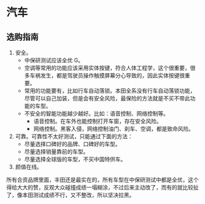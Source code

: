 # 汽车

## 选购指南

1. 安全。
    * 中保研测试应该全优 G。
    * 空调等常用的功能应该采用实体按键，符合人体工程学，这个很重要，很多车祸发生，都是驾驶员操作触摸屏幕分心导致的，因此实体按键很重要。
    * 常用的功能要有，比如行车自动落锁。本田全系没有行车自动落锁功能，尽管可以自己加装，但是会有安全风险，最保险的方法就是不买不带此功能的车型。
    * 不安全的智能功能越少越好。比如：语音控制、网络控制等。
        * 语音控制。在车外也能控制打开车窗，存在安全风险。
        * 网络控制。黑客入侵，网络控制油门、刹车、空调，都是致命风险。
2. 可靠。可靠性不太好测试，只能通过下面的方法：
    * 尽量选择口碑好的品牌、口碑好的车型。
    * 尽量选择销量靠前的车型。
    * 尽量选择全球版的车型，不买中国特供车。
3. 颜值在线。

所有合资品牌里面，丰田还是最实在的，所有车型在中保研测试中都是全优，这个得给大大的赞，反观大众碰撞成绩一塌糊涂，不过后来主动改了，而有的就比较扯了，像本田测试成绩不行，又不整改，所以坚决拉黑。
